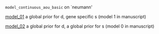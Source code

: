 `model_continuous_aou_basic` on `neumann'

[model_01](model_01) a global prior for d, gene specific s (model 1 in manuscript)
 
[model_02](model_02) a global prior for d, a global prior for s (model 0 in manuscript)


